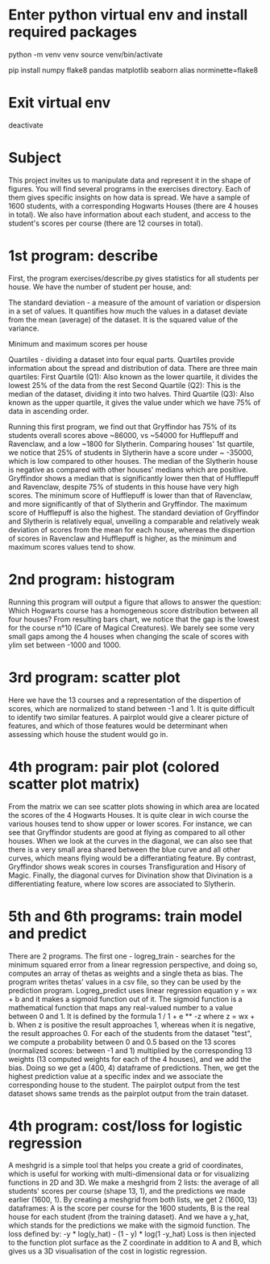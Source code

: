 # Enter python virtual env and install required packages

python -m venv venv
source venv/bin/activate

pip install numpy flake8 pandas matplotlib seaborn
alias norminette=flake8

# Exit virtual env

deactivate

# Subject

This project invites us to manipulate data and represent it in the shape of figures.
You will find several programs in the exercises directory. Each of them gives specific
insights on how data is spread.
We have a sample of 1600 students, with a corresponding Hogwarts Houses (there are 4 houses in total).
We also have information about each student, and access to the student's scores per course
(there are 12 courses in total).

# 1st program: describe

First, the program exercises/describe.py gives statistics for all students per house.
We have the number of student per house, and:

The standard deviation - a measure of the amount of variation or dispersion in a set
of values. It quantifies how much the values in a dataset deviate from the mean (average)
of the dataset. It is the squared value of the variance.

Minimum and maximum scores per house

Quartiles - dividing a dataset into four equal parts. Quartiles provide information
about the spread and distribution of data.
There are three main quartiles:
First Quartile (Q1): Also known as the lower quartile, it divides the lowest 25% of
the data from the rest
Second Quartile (Q2): This is the median of the dataset, dividing it into two halves.
Third Quartile (Q3): Also known as the upper quartile, it gives the value under which
we have 75% of data in ascending order.

Running this first program, we find out that Gryffindor has 75% of its students overall
scores above ~86000, vs ~54000 for Hufflepuff and Ravenclaw, and a low ~1800 for Slytherin.
Comparing houses' 1st quartile, we notice that 25% of students in Slytherin have a score
under ~ -35000, which is low compared to other houses. The median of the Slytherin house
is negative as compared with other houses' medians which are positive.
Gryffindor shows a median that is significantly lower then that of Hufflepuff and Ravenclaw,
despite 75% of students in this house have very high scores.
The minimum score of Hufflepuff is lower than that of Ravenclaw, and more significantly
of that of Slytherin and Gryffindor. The maximum score of Hufflepuff is also the highest.
The standard deviation of Gryffindor and Slytherin is relatively equal, unveiling
a comparable and relatively weak deviation of scores from the mean for each house, whereas
the dispertion of scores in Ravenclaw and Hufflepuff is higher, as the minimum and maximum
scores values tend to show.

# 2nd program: histogram

Running this program will output a figure that allows to answer the question:
Which Hogwarts course has a homogeneous score distribution between all four houses?
From resulting bars chart, we notice that the gap is the lowest for the course
n°10 (Care of Magical Creatures). We barely see some very small gaps among the 4
houses when changing the scale of scores with ylim set between -1000 and 1000.

# 3rd program: scatter plot

Here we have the 13 courses and a representation of the dispertion of scores,
which are normalized to stand between -1 and 1. It is quite difficult to identify
two similar features.
A pairplot would give a clearer picture of features, and which of those features
would be determinant when assessing which house the student would go in.

# 4th program: pair plot (colored scatter plot matrix)

From the matrix we can see scatter plots showing in which area are located
the scores of the 4 Hogwarts Houses.
It is quite clear in wich course the various houses tend to show upper or
lower scores. For instance, we can see that Gryffindor students are good
at flying as compared to all other houses.
When we look at the curves in the diagonal, we can also see that there is a
very small area shared between the blue curve and all other curves,
which means flying would be a differantiating feature.
By contrast, Gryffindor shows weak scores in courses Transfiguration and
Hisory of Magic. Finally, the diagonal curves for Divination show that
Divination is a differentiating feature, where low scores are associated to Slytherin.

# 5th and 6th programs: train model and predict

There are 2 programs. The first one - logreg_train - searches for the
minimum squared error from a linear regression perspective, and doing so,
computes an array of thetas as weights and a single theta as bias.
The program writes thetas' values in a csv file, so they can be used
by the prediction program.
Logreg_predict uses linear regression equation y = wx + b and it makes
a sigmoid function out of it. The sigmoid function is a mathematical function
that maps any real-valued number to a value between 0 and 1.
It is defined by the formula 1 / 1 + e \*\* -z where z = wx + b.
When z is positive the result approaches 1, whereas when it is negative,
the result approaches 0.
For each of the students from the dataset "test", we compute a probability
between 0 and 0.5 based on the 13 scores (normalized scores: between -1 and 1)
multiplied by the corresponding 13 weights (13 computed weights for
each of the 4 houses), and we add the bias. Doing so we get a (400, 4)
dataframe of predictions.
Then, we get the highest prediction value at a specific index and we associate
the corresponding house to the student.
The pairplot output from the test dataset shows same trends as the pairplot
output from the train dataset.

# 4th program: cost/loss for logistic regression

A meshgrid is a simple tool that helps you create a grid of coordinates, which is useful for working with multi-dimensional data or for visualizing functions in 2D and 3D.
We make a meshgrid from 2 lists: the average of all students' scores per course (shape 13, 1), and the predictions we made earlier (1600, 1).
By creating a meshgrid from both lists, we get 2 (1600, 13) dataframes: A is the score per course for the 1600 students, B is the real house for each student (from the training dataset).
And we have a y_hat, which stands for the predictions we make with the sigmoid function. The loss defined by:
-y \* log(y_hat) - (1 - y) \* log(1 -y_hat)
Loss is then injected to the function plot surface as the Z coordinate in addition to A and B, which gives us a 3D visualisation of the cost in logistic regression.
